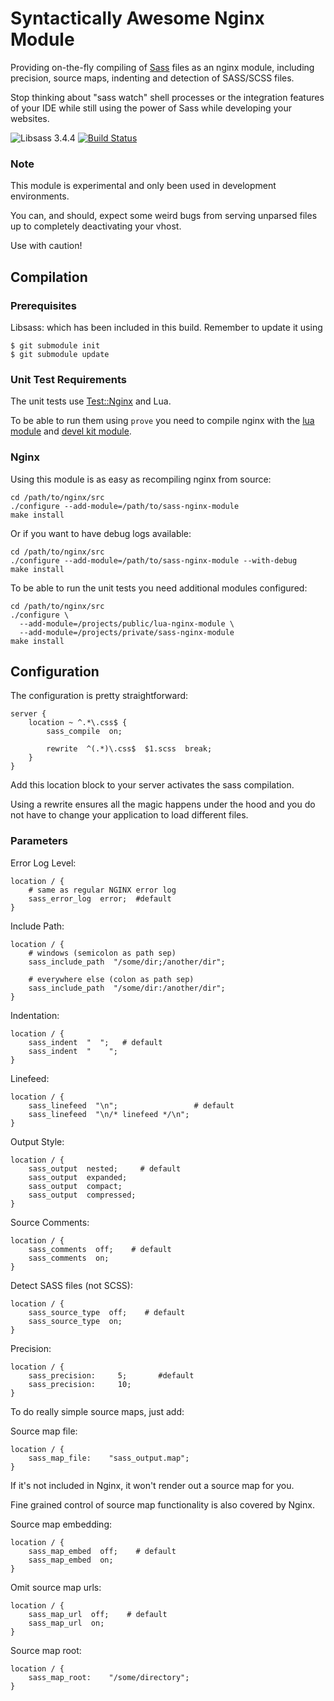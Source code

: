 # Syntactically Awesome Nginx Module

Providing on-the-fly compiling of [Sass](http://sass-lang.com/) files as an
nginx module, including precision, source maps, indenting and detection of SASS/SCSS files.

Stop thinking about "sass watch" shell processes or the integration features of
your IDE while still using the power of Sass while developing your websites.

![Libsass 3.4.4](https://img.shields.io/badge/libsass-3.4.4-yellow.svg) [![Build Status](https://travis-ci.org/absalomedia/sass-nginx-module.svg?branch=master)](https://travis-ci.org/absalomedia/sass-nginx-module)

### Note

This module is experimental and only been used in development environments.

You can, and should, expect some weird bugs from serving unparsed files up to
completely deactivating your vhost.

Use with caution!


## Compilation

### Prerequisites

Libsass: which has been included in this build. Remember to update it using

    $ git submodule init
    $ git submodule update

### Unit Test Requirements

The unit tests use [Test::Nginx](http://github.com/agentzh/test-nginx) and Lua.

To be able to run them using `prove` you need to compile nginx with the
[lua module](https://github.com/openresty/lua-nginx-module) and
[devel kit module](https://github.com/simpl/ngx_devel_kit).

### Nginx

Using this module is as easy as recompiling nginx from source:

```shell
cd /path/to/nginx/src
./configure --add-module=/path/to/sass-nginx-module
make install
```

Or if you want to have debug logs available:

```shell
cd /path/to/nginx/src
./configure --add-module=/path/to/sass-nginx-module --with-debug
make install
```

To be able to run the unit tests you need additional modules configured:

```shell
cd /path/to/nginx/src
./configure \
  --add-module=/projects/public/lua-nginx-module \
  --add-module=/projects/private/sass-nginx-module
make install
```


## Configuration

The configuration is pretty straightforward:

```nginx
server {
    location ~ ^.*\.css$ {
        sass_compile  on;

        rewrite  ^(.*)\.css$  $1.scss  break;
    }
}
```

Add this location block to your server activates the sass compilation.

Using a rewrite ensures all the magic happens under the hood and you do not
have to change your application to load different files.

### Parameters

Error Log Level:

```nginx
location / {
    # same as regular NGINX error log
    sass_error_log  error;  #default
}
```

Include Path:

```nginx
location / {
    # windows (semicolon as path sep)
    sass_include_path  "/some/dir;/another/dir";

    # everywhere else (colon as path sep)
    sass_include_path  "/some/dir:/another/dir";
}
```

Indentation:

```nginx
location / {
    sass_indent  "  ";   # default
    sass_indent  "    ";
}
```

Linefeed:

```nginx
location / {
    sass_linefeed  "\n";                 # default
    sass_linefeed  "\n/* linefeed */\n";
}
```

Output Style:

```nginx
location / {
    sass_output  nested;     # default
    sass_output  expanded;
    sass_output  compact;
    sass_output  compressed;
}
```

Source Comments:

```nginx
location / {
    sass_comments  off;    # default
    sass_comments  on;
}
```

Detect SASS files (not SCSS):

```nginx
location / {
    sass_source_type  off;    # default
    sass_source_type  on;
}
```

Precision:

```nginx
location / {
    sass_precision:     5;       #default
    sass_precision:     10;
}
```
To do really simple source maps, just add:

Source map file:

```nginx
location / {
    sass_map_file:    "sass_output.map";
}
```
If it's not included in Nginx, it won't render out a source map for you.

Fine grained control of source map functionality is also covered by Nginx.

Source map embedding:

```nginx
location / {
    sass_map_embed  off;    # default
    sass_map_embed  on;
}
```
Omit source map urls:

```nginx
location / {
    sass_map_url  off;    # default
    sass_map_url  on;
}
```
Source map root:

```nginx
location / {
    sass_map_root:    "/some/directory";
}
```

